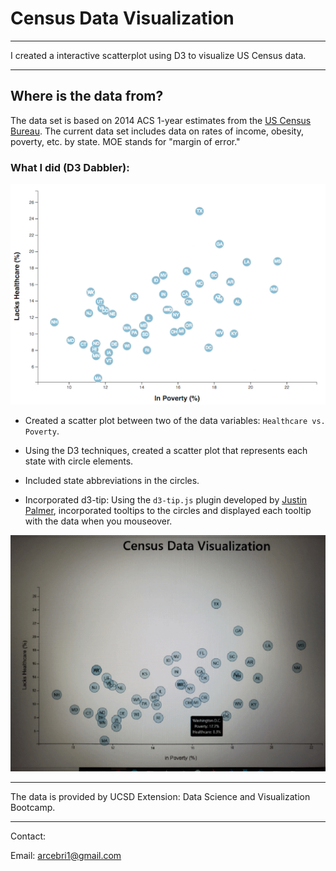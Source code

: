 # Census Data Visualization

- - -

I created a interactive scatterplot using D3 to visualize US Census data.

- - -

## Where is the data from?

The data set is based on 2014 ACS 1-year estimates from the [US Census Bureau](https://data.census.gov/cedsci/). The current data set includes data on rates of income, obesity, poverty, etc. by state. MOE stands for "margin of error."

### What I did (D3 Dabbler):

![4-scatter](Images/4-scatter.jpg)

* Created a scatter plot between two of the data variables: `Healthcare vs. Poverty`.

* Using the D3 techniques, created a scatter plot that represents each state with circle elements.

* Included state abbreviations in the circles.

* Incorporated d3-tip: Using the `d3-tip.js` plugin developed by [Justin Palmer](https://github.com/Caged), incorporated tooltips to the circles and displayed each tooltip with the data when you mouseover.

![8-tooltip](Images/8-tooltip.gif)
- - -

The data is provided by UCSD Extension: Data Science and Visualization Bootcamp.

- - -

Contact:

Email: arcebri1@gmail.com